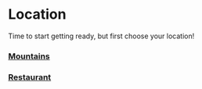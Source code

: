 # Location
Time to start getting ready, but first choose your location!

### [Mountains](location/mountains.md)
### [Restaurant](restaurant.md)